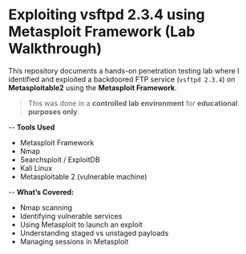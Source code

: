 # Exploiting vsftpd 2.3.4 using Metasploit Framework (Lab Walkthrough)

This repository documents a hands-on penetration testing lab where I identified and exploited a backdoored FTP service (`vsftpd 2.3.4`) on **Metasploitable2** using the **Metasploit Framework**.

> This was done in a **controlled lab environment** for **educational purposes only**.

-- **Tools Used**

- Metasploit Framework
- Nmap
- Searchsploit / ExploitDB
- Kali Linux
- Metasploitable 2 (vulnerable machine)

-- **What’s Covered:**
- Nmap scanning
- Identifying vulnerable services
- Using Metasploit to launch an exploit
- Understanding staged vs unstaged payloads
- Managing sessions in Metasploit
